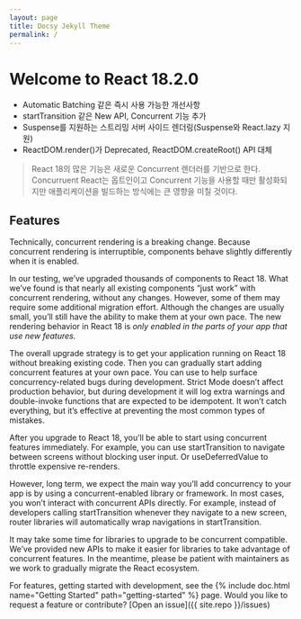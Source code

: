 ```yaml
---
layout: page
title: Docsy Jekyll Theme
permalink: /
---
```


# Welcome to React 18.2.0

- Automatic Batching 같은 즉시 사용 가능한 개선사항
- startTransition 같은 New API, Concurrent 기능 추가
- Suspense를 지원하는 스트리밍 서버 사이드 렌더링(Suspense와 React.lazy 지원)
- ReactDOM.render()가 Deprecated, ReactDOM.createRoot() API 대체

> React 18의 많은 기능은 새로운 Concurrent 렌더러를 기반으로 한다.
 Concurruent React는 옵트인이고  Concurrent 기능을 사용할 때만 활성화되지만  애플리케이션을 빌드하는 방식에는 큰 영향을 미칠 것이다.


## Features

Technically, concurrent rendering is a breaking change. Because concurrent rendering is interruptible, components behave slightly differently when it is enabled.

In our testing, we’ve upgraded thousands of components to React 18. What we’ve found is that nearly all existing components “just work” with concurrent rendering, without any changes. However, some of them may require some additional migration effort. Although the changes are usually small, you’ll still have the ability to make them at your own pace. The new rendering behavior in React 18 is *only enabled in the parts of your app that use new features.*

The overall upgrade strategy is to get your application running on React 18 without breaking existing code. Then you can gradually start adding concurrent features at your own pace. You can use <StrictMode> to help surface concurrency-related bugs during development. Strict Mode doesn’t affect production behavior, but during development it will log extra warnings and double-invoke functions that are expected to be idempotent. It won’t catch everything, but it’s effective at preventing the most common types of mistakes.

After you upgrade to React 18, you’ll be able to start using concurrent features immediately. For example, you can use startTransition to navigate between screens without blocking user input. Or useDeferredValue to throttle expensive re-renders.

However, long term, we expect the main way you’ll add concurrency to your app is by using a concurrent-enabled library or framework. In most cases, you won’t interact with concurrent APIs directly. For example, instead of developers calling startTransition whenever they navigate to a new screen, router libraries will automatically wrap navigations in startTransition.

It may take some time for libraries to upgrade to be concurrent compatible. We’ve provided new APIs to make it easier for libraries to take advantage of concurrent features. In the meantime, please be patient with maintainers as we work to gradually migrate the React ecosystem.

For features, getting started with development, see the {% include doc.html name="Getting Started" path="getting-started" %} page. Would you like to request a feature or contribute?
[Open an issue]({{ site.repo }}/issues)
